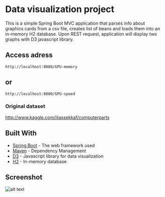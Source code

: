 # Data visualization project

This is a simple Spring Boot MVC application that parses info about graphics cards from a csv file, creates list of beans and loads them into an in-memory H2 database. Upon REST request, application will display two graphs with D3 javascript library.

## Access adress
```
http://localhost:8080/GPU-memory
```
## or
```
http://localhost:8080/GPU-speed
```


### Original dataset
http://www.kaggle.com/iliassekkaf/computerparts

## Built With

* [Spring Boot](https://projects.spring.io/spring-boot/) - The web framework used
* [Maven](https://maven.apache.org/) - Dependency Management
* [D3](https://d3js.org/) - Javascript library for data visualization
* [H2](http://www.h2database.com) - In-memory database

## Screenshot

![alt text](https://github.com/matkosoric/GPUdataviz/src/main/resources/screenshot.jpg)